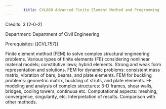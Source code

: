 ```yaml
---
        title: CVL860 Advanced Finite Element Method and Programming
---
```

Credits: 3 (2-0-2)

Department: Department of Civil Engineering

Prerequisites: [[CVL757]]

Finite element method (FEM) to solve complex structural engineering problems. Various types of finite elements (FE) considering nonlinear material models; constitutive laws; hybrid elements. Strong and weak form representation and solutions. FEM for dynamic problems: consistent mass matrix, vibration of bars, beams, and plate elements. FEM for buckling problems: geometric matrix, buckling of struts, and plate elements. FE modeling and analysis of complex structures: 3-D frames, shear walls, bridges, cooling towers, continuua etc. Computational aspects: meshing, convergence, singularity, etc. Interpretation of results. Comparison with other methods.